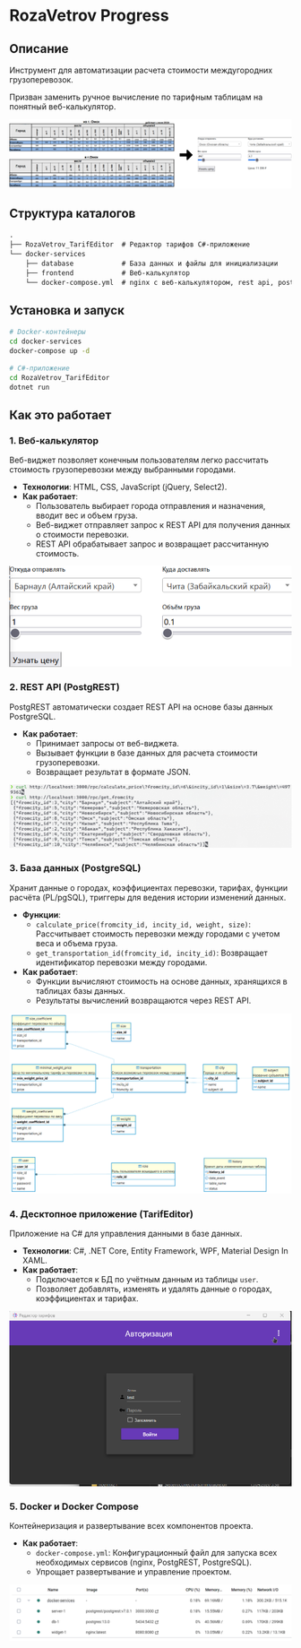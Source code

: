 # RozaVetrov Progress

## Описание

Инструмент для автоматизации расчета стоимости междугородних грузоперевозок. 

Призван заменить ручное вычисление по тарифным таблицам на понятный веб-калькулятор.

![](./docs/calc-to-web.png)

## Структура каталогов
```md
.
├── RozaVetrov_TarifEditor  # Редактор тарифов C#-приложение
└── docker-services
    ├── database            # База данных и файлы для инициализации
    ├── frontend            # Веб-калькулятор
    └── docker-compose.yml  # nginx с веб-калькулятором, rest api, postgresql
```

## Установка и запуск
```bash
# Docker-контейнеры
cd docker-services
docker-compose up -d
```
```bash
# C#-приложение
cd RozaVetrov_TarifEditor
dotnet run
```

## Как это работает

### 1. **Веб-калькулятор**
Веб-виджет позволяет конечным пользователям легко рассчитать стоимость грузоперевозки между выбранными городами.
- **Технологии**: HTML, CSS, JavaScript (jQuery, Select2).
- **Как работает**:
  - Пользователь выбирает города отправления и назначения, вводит вес и объем груза.
  - Веб-виджет отправляет запрос к REST API для получения данных о стоимости перевозки.
  - REST API обрабатывает запрос и возвращает рассчитанную стоимость.

![](./docs/web-calculator.webp)

### 2. **REST API (PostgREST)**
PostgREST автоматически создает REST API на основе базы данных PostgreSQL.
- **Как работает**:
  - Принимает запросы от веб-виджета.
  - Вызывает функции в базе данных для расчета стоимости грузоперевозки.
  - Возвращает результат в формате JSON.

![](./docs/rest-api.png)

### 3. **База данных (PostgreSQL)**
Хранит данные о городах, коэффициентах перевозки, тарифах, функции расчёта (PL/pgSQL), триггеры для ведения истории изменений данных.
- **Функции**:
  - `calculate_price(fromcity_id, incity_id, weight, size)`: Рассчитывает стоимость перевозки между городами с учетом веса и объема груза.
  - `get_transportation_id(fromcity_id, incity_id)`: Возвращает идентификатор перевозки между городами.
- **Как работает**:
  - Функции вычисляют стоимость на основе данных, хранящихся в таблицах базы данных.
  - Результаты вычислений возвращаются через REST API.

![](./docs/ERD.png)

### 4. **Десктопное приложение (TarifEditor)**
Приложение на C# для управления данными в базе данных.
- **Технологии**: C#, .NET Core, Entity Framework, WPF, Material Design In XAML.
- **Как работает**:
  - Подключается к БД по учётным данным из таблицы `user`.
  - Позволяет добавлять, изменять и удалять данные о городах, коэффициентах и тарифах.

![](./docs/desktop-app.webp)

### 5. **Docker и Docker Compose**
Контейнеризация и развертывание всех компонентов проекта.
- **Как работает**:
  - `docker-compose.yml`: Конфигурационный файл для запуска всех необходимых сервисов (nginx, PostgREST, PostgreSQL).
  - Упрощает развертывание и управление проектом.

![](./docs/docker-compose.png)
